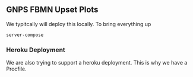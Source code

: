 ## GNPS FBMN Upset Plots

We typitcally will deploy this locally. To bring everything up

```server-compose```

### Heroku Deployment

We are also trying to support a heroku deployment. This is why we have a Procfile. 
